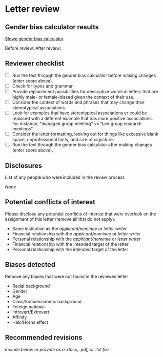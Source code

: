 # Letter review

## Gender bias calculator results

[Slowe gender bias calculator](http://slowe.github.io/genderbias/)

Before review:
After review:

## Reviewer checklist

- [ ] Run the text through the gender bias calculator before making changes
      (enter score above).
- [ ] Check for typos and grammar.
- [ ] Provide replacement possibilities for descriptive words in letters that
      are highly male- or female-biased given the context of their use.
- [ ] Consider the context of words and phrases that may change their
      stereotypical associations.
- [ ] Look for examples that have stereotypical associations or could be
      replaced with a different example that has more positive associations.
      For instance, "managed group meeting" vs "Led group research meetings".
- [ ] Consider the letter formatting, looking out for things like excessive
      blank space, unprofessional fonts, and size of signature.
- [ ] Run the text through the gender bias calculator after making changes
      (enter score above).

## Disclosures

List of any people who were included in the review process

*None*

## Potential conflicts of interest

Please disclose any potential conflicts of interest that were overlook on
the assignment of this letter (remove all that do not apply).

- Same institution as the *applicant/nominee* or *letter writer*
- Financial relationship with the *applicant/nominee* or *letter writer*
- Personal relationship with the *applicant/nominee* or *letter writer*
- Financial relationship with the intended target of the letter
- Personal relationship with the intended target of the letter

## Biases detected

Remove any biases that were not found in the reviewed letter

- Racial background
- Gender
- Age
- Class/Socioeconomic background
- Foreign national
- Introvert/Extrovert
- Affinity
- Halo/Horns effect

## Recommended revisions

*Include below or provide as a .docx, .pdf, or .txt file*
